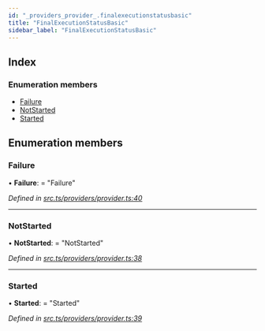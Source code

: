 ```yaml
---
id: "_providers_provider_.finalexecutionstatusbasic"
title: "FinalExecutionStatusBasic"
sidebar_label: "FinalExecutionStatusBasic"
---
```


## Index

### Enumeration members

* [Failure](_providers_provider_.finalexecutionstatusbasic.md#failure)
* [NotStarted](_providers_provider_.finalexecutionstatusbasic.md#notstarted)
* [Started](_providers_provider_.finalexecutionstatusbasic.md#started)

## Enumeration members

###  Failure

• **Failure**: = "Failure"

*Defined in [src.ts/providers/provider.ts:40](https://github.com/nearprotocol/nearlib/blob/2987fdb/src.ts/providers/provider.ts#L40)*

___

###  NotStarted

• **NotStarted**: = "NotStarted"

*Defined in [src.ts/providers/provider.ts:38](https://github.com/nearprotocol/nearlib/blob/2987fdb/src.ts/providers/provider.ts#L38)*

___

###  Started

• **Started**: = "Started"

*Defined in [src.ts/providers/provider.ts:39](https://github.com/nearprotocol/nearlib/blob/2987fdb/src.ts/providers/provider.ts#L39)*

